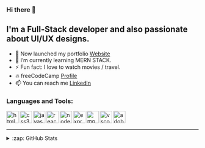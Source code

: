 ### Hi there 👋

## I'm a Full-Stack developer and also passionate about UI/UX designs.

- 🔭 Now launched my portfolio [Website](https://www.avishkakapuruge.me/)  
- 🌱 I’m currently learning MERN STACK.
- ⚡  Fun fact: I love to watch movies / travel.
- 🔥 freeCodeCamp [Profile](https://www.freecodecamp.org/avishka_96)
- 📫 You can reach me [LinkedIn](https://www.linkedin.com/in/avishka-kapuruge-04510a1b7/) 


### Languages and Tools:

<img align="left" alt="html5" height="32" width="32" src="https://simpleicons.org/icons/html5.svg" />
<img align="left" alt="css3" height="32" width="32" src="https://simpleicons.org/icons/css3.svg" />
<img align="left" alt="javascript" height="32" width="32" src="https://simpleicons.org/icons/javascript.svg" />
<img align="left" alt="react.js" height="32" width="32" src="https://simpleicons.org/icons/react.svg" />
<img align="left" alt="node.js" height="32" width="32" src="https://simpleicons.org/icons/node-dot-js.svg" />
<img align="left" alt="express.js" height="32" width="32" src="https://simpleicons.org/icons/express.svg" />
<img align="left" alt="mongoDB" height="32" width="32" src="https://simpleicons.org/icons/mongodb.svg" />
<img align="left" alt="vscode" height="32" width="32" src="https://simpleicons.org/icons/visualstudiocode.svg" />
<img align="left" alt="adobeXD" height="32" width="32" src="https://simpleicons.org/icons/adobexd.svg" />

<br />
<br />

---

<details>
  <summary>:zap: GitHub Stats</summary>

 <img align="left" alt="Avishka's GitHub Stats" src="https://github-readme-stats.avishka964.vercel.app/api/top-langs/?username=avishka964&show_icons=true&hide_border=true&bg_color=f1f1f1" />

</details>
